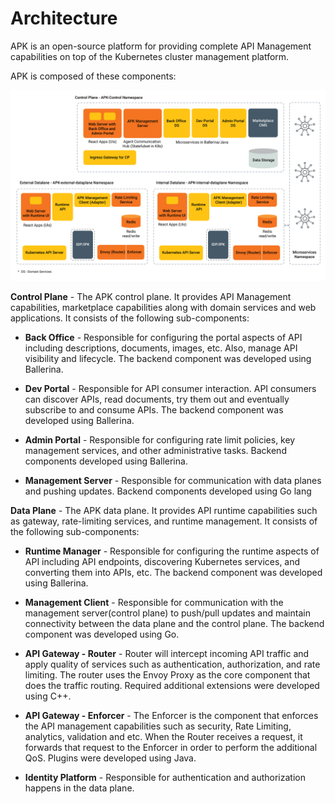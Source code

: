# Architecture

APK is an open-source platform for providing complete API Management capabilities on top of the Kubernetes cluster management platform.

APK is composed of these components:

[![Architecture](../assets/img/wso2-api-platform-for-kubernetes-component-architecture.png)](../assets/img/wso2-api-platform-for-kubernetes-component-architecture.png)

**Control Plane** - The APK control plane. It provides API Management capabilities, marketplace capabilities along with domain services and web applications. It consists of the following sub-components:

- **Back Office** - Responsible for configuring the portal aspects of API including descriptions, documents, images, etc. Also, manage API visibility and lifecycle. The backend component was developed using Ballerina.

- **Dev Portal** - Responsible for API consumer interaction. API consumers can discover APIs, read documents, try them out and eventually subscribe to and consume APIs. The backend component was developed using Ballerina.

- **Admin Portal** - Responsible for configuring rate limit policies, key management services, and other administrative tasks. Backend components developed using Ballerina.

- **Management Server** - Responsible for communication with data planes and pushing updates. Backend components developed using Go lang

**Data Plane** - The APK data plane. It provides API runtime capabilities such as gateway, rate-limiting services, and runtime management. It consists of the following sub-components:

- **Runtime Manager** - Responsible for configuring the runtime aspects of API including API endpoints, discovering Kubernetes services, and converting them into APIs, etc. The backend component was developed using Ballerina.

- **Management Client** - Responsible for communication with the management server(control plane) to push/pull updates and maintain connectivity between the data plane and the control plane. The backend component was developed using Go.

- **API Gateway - Router** - Router will intercept incoming API traffic and apply quality of services such as authentication, authorization, and rate limiting. The router uses the Envoy Proxy as the core component that does the traffic routing. Required additional extensions were developed using C++.

- **API Gateway - Enforcer** - The Enforcer is the component that enforces the API management capabilities such as security, Rate Limiting, analytics, validation and etc. When the Router receives a request, it forwards that request to the Enforcer in order to perform the additional QoS. Plugins were developed using Java.

- **Identity Platform** - Responsible for authentication and authorization happens in the data plane.

